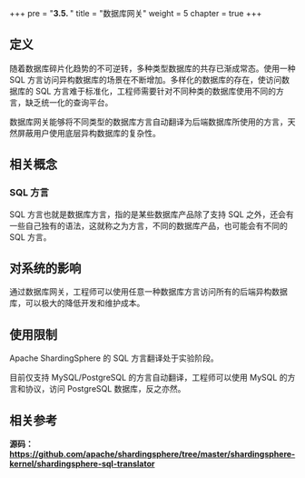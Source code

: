 +++
pre = "<b>3.5. </b>"
title = "数据库网关"
weight = 5
chapter = true
+++

## 定义

随着数据库碎片化趋势的不可逆转，多种类型数据库的共存已渐成常态。使用一种 SQL 方言访问异构数据库的场景在不断增加。多样化的数据库的存在，使访问数据库的 SQL 方言难于标准化，工程师需要针对不同种类的数据库使用不同的方言，缺乏统一化的查询平台。

数据库网关能够将不同类型的数据库方言自动翻译为后端数据库所使用的方言，天然屏蔽用户使用底层异构数据库的复杂性。

## 相关概念

### SQL 方言

SQL 方言也就是数据库方言，指的是某些数据库产品除了支持 SQL 之外，还会有一些自己独有的语法，这就称之为方言，不同的数据库产品，也可能会有不同的 SQL 方言。

## 对系统的影响

通过数据库网关，工程师可以使用任意一种数据库方言访问所有的后端异构数据库，可以极大的降低开发和维护成本。

## 使用限制

Apache ShardingSphere 的 SQL 方言翻译处于实验阶段。

目前仅支持 MySQL/PostgreSQL 的方言自动翻译，工程师可以使用 MySQL 的方言和协议，访问 PostgreSQL 数据库，反之亦然。

## 相关参考

**源码：https://github.com/apache/shardingsphere/tree/master/shardingsphere-kernel/shardingsphere-sql-translator**
